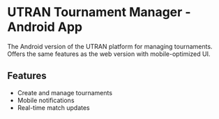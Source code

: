 ﻿# UTRAN Tournament Manager - Android App

The Android version of the UTRAN platform for managing tournaments. Offers the same features as the web version with mobile-optimized UI.

## Features
- Create and manage tournaments
- Mobile notifications
- Real-time match updates
